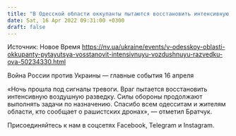 ```yaml
---
title: "В Одесской области оккупанты пытаются восстановить интенсивную воздушную разведку — ОВА"
date: Sat, 16 Apr 2022 09:31:00 +0300
draft: false
---
```

Источник: Новое Время https://nv.ua/ukraine/events/v-odesskoy-oblasti-okkupanty-pytayutsya-vosstanovit-intensivnuyu-vozdushnuyu-razvedku-ova-50234330.html


Война России против Украины — главные события 16 апреля

«Ночь прошла под сигналы тревоги. Враг пытается восстановить интенсивную воздушную разведку. Силы обороны продолжают выполнять задачи по назначению. Спасибо всем одесситам и жителям области, кто сообщает о рашистских дронах», — отметил Братчук.

Присоединяйтесь к нам в соцсетях Facebook, Telegram и Instagram.
